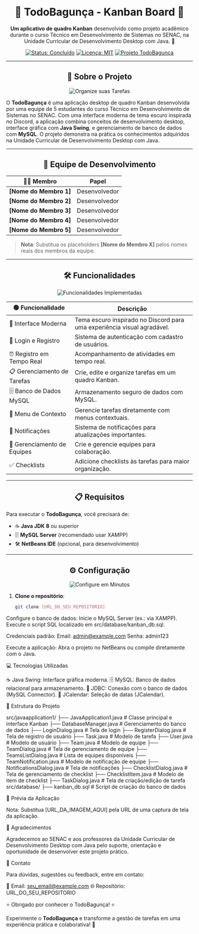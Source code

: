 <h1 align="center">🌟 TodoBagunça - Kanban Board 🌟</h1>

<p align="center">
  <strong>Um aplicativo de quadro Kanban</strong> desenvolvido como projeto acadêmico durante o curso Técnico em Desenvolvimento de Sistemas no SENAC, na Unidade Curricular de Desenvolvimento Desktop com Java. 🚀
</p>

<p align="center">
  <a href="https://shields.io"><img src="https://img.shields.io/badge/Status-Concluído-green?style=flat-square" alt="Status: Concluído"></a>
  <a href="https://shields.io"><img src="https://img.shields.io/badge/Licença-MIT-blue?style=flat-square" alt="Licença: MIT"></a>
  <a href="https://shields.io"><img src="https://img.shields.io/badge/Projeto-TodoBagunça-orange?style=for-the-badge" alt="Projeto TodoBagunça"></a>
</p>

---

<h2 align="center">📖 Sobre o Projeto</h2>

<p align="center">
  <img src="https://img.shields.io/badge/🔥-Organize_suas_Tarefas-red?style=for-the-badge" alt="Organize suas Tarefas">
</p>

O **TodoBagunça** é uma aplicação desktop de quadro Kanban desenvolvida por uma equipe de 5 estudantes do curso Técnico em Desenvolvimento de Sistemas no SENAC. Com uma interface moderna de tema escuro inspirada no Discord, a aplicação combina conceitos de desenvolvimento desktop, interface gráfica com **Java Swing**, e gerenciamento de banco de dados com **MySQL**. O projeto demonstra na prática os conhecimentos adquiridos na Unidade Curricular de Desenvolvimento Desktop com Java.

---

<h2 align="center">👥 Equipe de Desenvolvimento</h2>

| 🧑‍💻 Membro | Papel |
|-------------|-------|
| **[Nome do Membro 1]** | Desenvolvedor |
| **[Nome do Membro 2]** | Desenvolvedor |
| **[Nome do Membro 3]** | Desenvolvedor |
| **[Nome do Membro 4]** | Desenvolvedor |
| **[Nome do Membro 5]** | Desenvolvedor |

> **Nota**: Substitua os placeholders **[Nome do Membro X]** pelos nomes reais dos membros da equipe.

---

<h2 align="center">🛠️ Funcionalidades</h2>

<p align="center">
  <img src="https://img.shields.io/badge/✅-Funcionalidades_Implementadas-blueviolet?style=for-the-badge" alt="Funcionalidades Implementadas">
</p>

| 🟢 Funcionalidade | Descrição |
|-------------------|-----------|
| 🎨 Interface Moderna | Tema escuro inspirado no Discord para uma experiência visual agradável. |
| 🔐 Login e Registro | Sistema de autenticação com cadastro de usuários. |
| ⏰ Registro em Tempo Real | Acompanhamento de atividades em tempo real. |
| 📋 Gerenciamento de Tarefas | Crie, edite e organize tarefas em um quadro Kanban. |
| 🗄️ Banco de Dados MySQL | Armazenamento seguro de dados com MySQL. |
| 📍 Menu de Contexto | Gerencie tarefas diretamente com menus contextuais. |
| 🔔 Notificações | Sistema de notificações para atualizações importantes. |
| 👥 Gerenciamento de Equipes | Crie e gerencie equipes para colaboração. |
| ✅ Checklists | Adicione checklists às tarefas para maior organização. |

---

<h2 align="center">📋 Requisitos</h2>

Para executar o **TodoBagunça**, você precisará de:

- ☕ **Java JDK 8** ou superior
- 🗄️ **MySQL Server** (recomendado usar XAMPP)
- 🛠️ **NetBeans IDE** (opcional, para desenvolvimento)

---

<h2 align="center">⚙️ Configuração</h2>

<p align="center">
  <img src="https://img.shields.io/badge/🚀-Configure_em_Minutos-brightgreen?style=for-the-badge" alt="Configure em Minutos">
</p>

1. **Clone o repositório**:
   ```bash
   git clone [URL_DO_SEU_REPOSITORIO]


Configure o banco de dados:
Inicie o MySQL Server (ex.: via XAMPP).
Execute o script SQL localizado em src/database/kanban_db.sql.


Credenciais padrão:
Email: admin@example.com
Senha: admin123


Execute a aplicação:
Abra o projeto no NetBeans ou compile diretamente com o Java.




💻 Tecnologias Utilizadas


  
  
  
  



☕ Java Swing: Interface gráfica moderna.
🗄️ MySQL: Banco de dados relacional para armazenamento.
🔗 JDBC: Conexão com o banco de dados (MySQL Connector).
📅 JCalendar: Seleção de datas (JCalendar).


📂 Estrutura do Projeto

src/javaapplication1/
├── JavaApplication1.java       # Classe principal e interface Kanban
├── DatabaseManager.java        # Gerenciamento do banco de dados
├── LoginDialog.java            # Tela de login
├── RegisterDialog.java         # Tela de registro de usuário
├── Task.java                   # Modelo de tarefa
├── User.java                   # Modelo de usuário
├── Team.java                   # Modelo de equipe
├── TeamDialog.java             # Tela de gerenciamento de equipe
├── TeamsListDialog.java        # Lista de equipes disponíveis
├── TeamNotification.java       # Modelo de notificação de equipe
├── NotificationsDialog.java    # Tela de notificações
├── ChecklistDialog.java        # Tela de gerenciamento de checklist
├── ChecklistItem.java          # Modelo de item de checklist
├── TaskDialog.java             # Tela de criação/edição de tarefa
src/database/
├── kanban_db.sql               # Script de criação do banco de dados


📸 Prévia da Aplicação


  



Nota: Substitua [URL_DA_IMAGEM_AQUI] pela URL de uma captura de tela da aplicação.


🙏 Agradecimentos


  


Agradecemos ao SENAC e aos professores da Unidade Curricular de Desenvolvimento Desktop com Java pelo suporte, orientação e oportunidade de desenvolver este projeto prático.

📧 Contato

Para dúvidas, sugestões ou feedback, entre em contato:

📩 Email: seu_email@example.com
🌐 Repositório: URL_DO_SEU_REPOSITORIO


⭐ Obrigado por conhecer o TodoBagunça! ⭐


  



  Experimente o **TodoBagunça** e transforme a gestão de tarefas em uma experiência prática e colaborativa! 🎉

```
